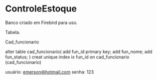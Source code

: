 # ControleEstoque
 
Banco criado em Firebird para uso.

Tabela.

Cad_funcionario

alter table cad_funcionario(
add fun_id primary key;
add fun_nome;
add fun_status;
)
creat unique index ix fun_id on cad_funcionario (cad_funcionario)


usuário: emerson@hotmail.com
senha: 123
